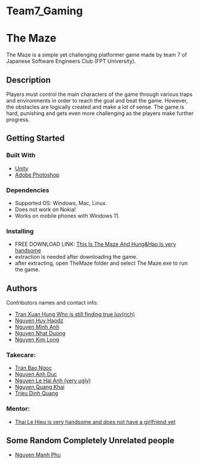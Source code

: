 # Team7_Gaming
# The Maze

The Maze is a simple yet challenging platformer game made by team 7 of Japanese Software Engineers Club (FPT University).

## Description

Players must control the main characters of the game through various traps and environments in order to reach the goal and beat the game. However, the obstacles are logically created and make a lot of sense. The game is hard, punishing and gets even more challenging as the players make further progress.  

## Getting Started

### Built With

* [Unity](https://unity.com/)
* [Adobe Photoshop](https://www.adobe.com/vn_en/products/photoshop.html)

### Dependencies

* Supported OS: Windows, Mac, Linux.
* Does not work on Nokia!
* Works on mobile phones with Windows 11.

### Installing

* FREE DOWNLOAD LINK: [This Is The Maze And Hung&Hao Is very handsome](https://github.com/nkl04/Team7_Gaming)
* extraction is needed after downloading the game.
* after extracting, open TheMaze folder and select The Maze.exe to run the game.

## Authors

Contributors names and contact info:
* [Tran Xuan Hung Who is still finding true luv(rich)](https://www.facebook.com/profile.php?id=100037656913421)
* [Nguyen Huy Haodz](https://www.facebook.com/nhhao27)
* [Nguyen Minh Anh](https://www.facebook.com/profile.php?id=100011291052091)
* [Nguyen Nhat Duong](https://www.facebook.com/profile.php?id=61552396784841)
* [Nguyen Kim Long](https://www.facebook.com/lac.cu.7712)

### Takecare:
* [Tran Bao Ngoc](https://www.facebook.com/profile.php?id=100010946880692)
* [Nguyen Anh Duc](https://www.facebook.com/profile.php?id=100033463305478)
* [Nguyen Le Hai Anh (very ugly)](https://www.facebook.com/113han004)
* [Nguyen Quang Khai](https://www.facebook.com/profile.php?id=100081790451971)
* [Trieu Dinh Quang](https://www.facebook.com/quang27112002)

### Mentor:
* [Thai Le Hieu is very handsome and does not have a girlfriend yet](https://www.facebook.com/profile.php?id=100081955779154)

## Some Random Completely Unrelated people
* [Nguyen Manh Phu](https://www.facebook.com/arthur.105.204)

